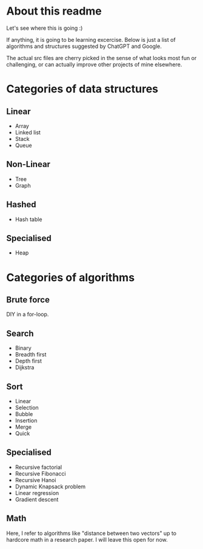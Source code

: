 # About this readme

Let's see where this is going :)

If anything, it is going to be learning excercise. Below is just a list of algorithms and structures suggested by ChatGPT and Google.

The actual src files are cherry picked in the sense of what looks most fun or challenging, or can actually improve other projects of mine elsewhere.

# Categories of data structures

## Linear

- Array
- Linked list
- Stack
- Queue

## Non-Linear
- Tree
- Graph

## Hashed
- Hash table

## Specialised
- Heap


# Categories of algorithms 


## Brute force

DIY in a for-loop. 

## Search

- Binary
- Breadth first
- Depth first
- Dijkstra


## Sort
- Linear
- Selection
- Bubble
- Insertion
- Merge
- Quick


## Specialised

- Recursive factorial
- Recursive Fibonacci
- Recursive Hanoi
- Dynamic Knapsack problem
- Linear regression
- Gradient descent

## Math

Here, I refer to algorithms like "distance between two vectors" up to hardcore math in a research paper. I will leave this open for now.
